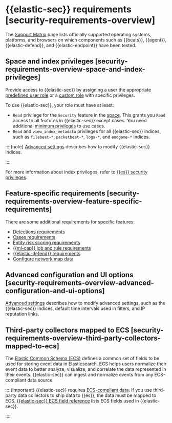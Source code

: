 # {{elastic-sec}} requirements [security-requirements-overview]

The [Support Matrix](https://www.elastic.co/support/matrix) page lists officially supported operating systems, platforms, and browsers on which components such as {{beats}}, {{agent}}, {{elastic-defend}}, and {{elastic-endpoint}} have been tested.


## Space and index privileges [security-requirements-overview-space-and-index-privileges] 

Provide access to {{elastic-sec}} by assigning a user the appropriate [predefined user role](../../../deploy-manage/users-roles/cloud-organization/user-roles.md#general-assign-user-roles) or a [custom role](../../../deploy-manage/users-roles/cloud-organization/user-roles.md) with specific privileges.

To use {{elastic-sec}}, your role must have at least:

* `Read` privilege for the `Security` feature in the [space](../../../solutions/security/get-started/spaces-elastic-security.md). This grants you `Read` access to all features in {{elastic-sec}} except cases. You need additional [minimum privileges](../../../solutions/security/investigate/cases-requirements.md) to use cases.
* `Read` and `view_index_metadata` privileges for all {{elastic-sec}} indices, such as `filebeat-*`, `packetbeat-*`, `logs-*`, and `endgame-*` indices.

::::{note} 
[Advanced settings](../../../solutions/security/get-started/configure-advanced-settings.md) describes how to modify {{elastic-sec}} indices.

::::


For more information about index privileges, refer to [{{es}} security privileges](../../../deploy-manage/users-roles/cluster-or-deployment-auth/elasticsearch-privileges.md).


## Feature-specific requirements [security-requirements-overview-feature-specific-requirements] 

There are some additional requirements for specific features:

* [Detections requirements](../../../solutions/security/detect-and-alert/detections-requirements.md)
* [Cases requirements](../../../solutions/security/investigate/cases-requirements.md)
* [Entity risk scoring requirements](../../../solutions/security/advanced-entity-analytics/entity-risk-scoring-requirements.md)
* [{{ml-cap}} job and rule requirements](../../../solutions/security/advanced-entity-analytics/machine-learning-job-rule-requirements.md)
* [{{elastic-defend}} requirements](../../../solutions/security/configure-elastic-defend/elastic-defend-requirements.md)
* [Configure network map data](../../../solutions/security/explore/configure-network-map-data.md)


## Advanced configuration and UI options [security-requirements-overview-advanced-configuration-and-ui-options] 

[Advanced settings](../../../solutions/security/get-started/configure-advanced-settings.md) describes how to modify advanced settings, such as the {{elastic-sec}} indices, default time intervals used in filters, and IP reputation links.


## Third-party collectors mapped to ECS [security-requirements-overview-third-party-collectors-mapped-to-ecs] 

The [Elastic Common Schema (ECS)](https://www.elastic.co/guide/en/ecs/current) defines a common set of fields to be used for storing event data in Elasticsearch. ECS helps users normalize their event data to better analyze, visualize, and correlate the data represented in their events. {{elastic-sec}} can ingest and normalize events from any ECS-compliant data source.

::::{important} 
{{elastic-sec}} requires [ECS-compliant data](https://www.elastic.co/guide/en/ecs/current). If you use third-party data collectors to ship data to {{es}}, the data must be mapped to ECS. [{{elastic-sec}} ECS field reference](docs-content://docs/reference/security/fields-and-object-schemas/siem-field-reference.md) lists ECS fields used in {{elastic-sec}}.

::::


